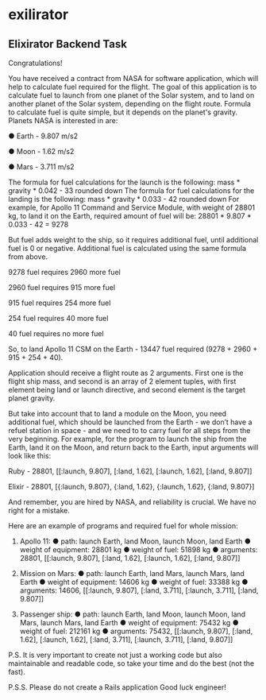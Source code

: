 # exilirator
## Elixirator Backend Task

Congratulations! 

You have received a contract from NASA for software application, which
will help to calculate fuel required for the flight. The goal of this application is to calculate
fuel to launch from one planet of the Solar system, and to land on another planet of the
Solar system, depending on the flight route.
Formula to calculate fuel is quite simple, but it depends on the planet's gravity. Planets
NASA is interested in are:

● Earth - 9.807 m/s2

● Moon - 1.62 m/s2

● Mars - 3.711 m/s2


The formula for fuel calculations for the launch is the following:
mass * gravity * 0.042 - 33 rounded down
The formula for fuel calculations for the landing is the following:
mass * gravity * 0.033 - 42 rounded down
For example, for Apollo 11 Command and Service Module, with weight of 28801 kg, to
land it on the Earth, required amount of fuel will be:
28801 * 9.807 * 0.033 - 42 = 9278


But fuel adds weight to the ship, so it requires additional fuel, until additional fuel is 0 or
negative. Additional fuel is calculated using the same formula from above.

9278 fuel requires 2960 more fuel

2960 fuel requires 915 more fuel

915 fuel requires 254 more fuel

254 fuel requires 40 more fuel

40 fuel requires no more fuel


So, to land Apollo 11 CSM on the Earth - 13447 fuel required (9278 + 2960 + 915 + 254 +
40).


Application should receive a flight route as 2 arguments. First one is the flight ship mass,
and second is an array of 2 element tuples, with first element being land or launch
directive, and second element is the target planet gravity.

But take into account that to land a module on the Moon, you need additional fuel, which
should be launched from the Earth - we don’t have a refuel station in space - and we
need to to carry fuel for all steps from the very beginning.
For example, for the program to launch the ship from the Earth, land it on the Moon, and
return back to the Earth, input arguments will look like this:

Ruby - 28801, [[:launch, 9.807], [:land, 1.62], [:launch, 1.62], [:land, 9.807]]

Elixir - 28801, [{:launch, 9.807}, {:land, 1.62}, {:launch, 1.62}, {:land, 9.807}]

And remember, you are hired by NASA, and reliability is crucial. We have no right for a
mistake.

Here are an example of programs and required fuel for whole mission:

1. Apollo 11:
● path: launch Earth, land Moon, launch Moon, land Earth
● weight of equipment: 28801 kg
● weight of fuel: 51898 kg
● arguments: 28801, [[:launch, 9.807], [:land, 1.62], [:launch, 1.62], [:land, 9.807]]

2. Mission on Mars:
● path: launch Earth, land Mars, launch Mars, land Earth
● weight of equipment: 14606 kg
● weight of fuel: 33388 kg
● arguments: 14606, [[:launch, 9.807], [:land, 3.711], [:launch, 3.711], [:land, 9.807]]

3. Passenger ship:
● path: launch Earth, land Moon, launch Moon, land Mars, launch Mars, land Earth
● weight of equipment: 75432 kg
● weight of fuel: 212161 kg
● arguments: 75432, [[:launch, 9.807], [:land, 1.62], [:launch, 1.62], [:land, 3.711],
[:launch, 3.711], [:land, 9.807]]

P.S. It is very important to create not just a working code but also maintainable and
readable code, so take your time and do the best (not the fast).

P.S.S. Please do not create a Rails application
Good luck engineer!
